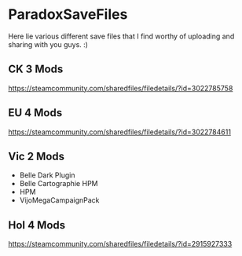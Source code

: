 # ParadoxSaveFiles

Here lie various different save files that I find worthy of uploading and sharing with you guys. :)

## CK 3 Mods

https://steamcommunity.com/sharedfiles/filedetails/?id=3022785758

## EU 4 Mods

https://steamcommunity.com/sharedfiles/filedetails/?id=3022784611

## Vic 2 Mods

- Belle Dark Plugin
- Belle Cartographie HPM
- HPM
- VijoMegaCampaignPack

## HoI 4 Mods

https://steamcommunity.com/sharedfiles/filedetails/?id=2915927333
